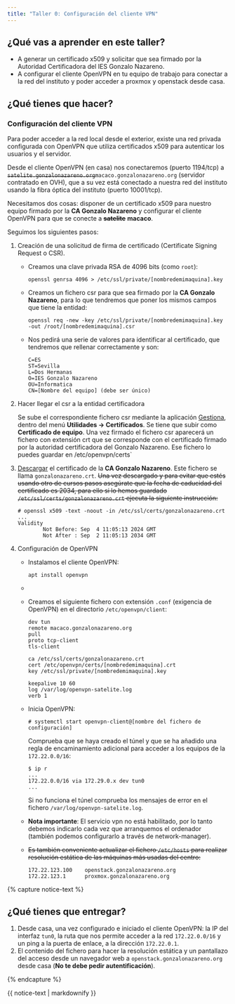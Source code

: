```yaml
---
title: "Taller 0: Configuración del cliente VPN"
---
```


## ¿Qué vas a aprender en este taller?

* A generar un certificado x509 y solicitar que sea firmado por la Autoridad Certificadora del IES Gonzalo Nazareno.
* A configurar el cliente OpenVPN en tu equipo de trabajo para conectar a la red del instituto y poder acceder a proxmox y openstack desde casa.


## ¿Qué tienes que hacer?


### Configuración del cliente VPN

Para poder acceder a la red local desde el exterior, existe una red privada configurada con OpenVPN que utiliza certificados x509 para autenticar los usuarios y el servidor. 

Desde el cliente OpenVPN (en casa) nos conectaremos (puerto 1194/tcp) a ~~`satelite.gonzalonazareno.org`~~`macaco.gonzalonazareno.org` (servidor contratado en OVH), que a su vez está conectado a nuestra red del instituto usando la fibra óptica del instituto (puerto 10001/tcp).

Necesitamos dos cosas: disponer de un certificado x509 para nuestro equipo firmado por la **CA Gonzalo Nazareno** y configurar el cliente OpenVPN para que se conecte a ~~**satelite**~~ **macaco**.


Seguimos los siguientes pasos:

1. Creación de una solicitud de firma de certificado (Certificate Signing Request o CSR).
	* Creamos una clave privada RSA de 4096 bits (como `root`):
		```	
		openssl genrsa 4096 > /etc/ssl/private/[nombredemimaquina].key
		```
	
	* Creamos un fichero csr para que sea firmado por la **CA Gonzalo Nazareno**, para lo que tendremos que poner los mismos campos que tiene la entidad:

		```
		openssl req -new -key /etc/ssl/private/[nombredemimaquina].key -out /root/[nombredemimaquina].csr
		```
		
	* Nos pedirá una serie de valores para identificar al certificado, que tendremos que rellenar correctamente y son:
	
		```
		C=ES
		ST=Sevilla
		L=Dos Hermanas
		O=IES Gonzalo Nazareno
		OU=Informatica
		CN=[Nombre del equipo] (debe ser único)
		```

2. Hacer llegar el csr a la entidad certificadora

	Se sube el correspondiente fichero csr mediante la aplicación [Gestiona](https://dit.gonzalonazareno.org/gestiona), dentro del menú **Utilidades -> Certificados**. Se tiene que subir como **Certificado de equipo**. Una vez firmado el fichero csr aparecerá un fichero con extensión crt que se corresponde con el certificado firmado por la autoridad certificadora del Gonzalo Nazareno. Ese fichero lo puedes guardar en /etc/openvpn/certs`

3. [Descargar](https://dit.gonzalonazareno.org/gestiona/info/documentacion/ca) el certificado de la **CA Gonzalo Nazareno**. Este fichero se llama `gonzalonazareno.crt`. ~~Una vez descargado y para evitar que estés usando otro de cursos pasos asegúrate que la fecha de caducidad del certificado es 2034, para ello si lo hemos guardado `/etc/ssl/certs/gonzalonazareno.crt` ejecuta la siguiente instrucción:~~

	```
	# openssl x509 -text -noout -in /etc/ssl/certs/gonzalonazareno.crt
	...
	Validity
            Not Before: Sep  4 11:05:13 2024 GMT
            Not After : Sep  2 11:05:13 2034 GMT
	```

3. Configuración de OpenVPN

	* Instalamos el cliente OpenVPN:

		```
		apt install openvpn
		```
	
	* 

	* Creamos el siguiente fichero con extensión `.conf` (exigencia de OpenVPN) en el directorio `/etc/openvpn/client`:
		```
		dev tun
		remote macaco.gonzalonazareno.org
		pull
		proto tcp-client
		tls-client

		ca /etc/ssl/certs/gonzalonazareno.crt 
		cert /etc/openvpn/certs/[nombredemimaquina].crt 
		key /etc/ssl/private/[nombredemimaquina].key 
		
		keepalive 10 60
		log /var/log/openvpn-satelite.log
		verb 1
		```
	* Inicia OpenVPN:
	
		```
		# systemctl start openvpn-client@[nombre del fichero de configuración]
		```

	 	Comprueba que se haya creado el túnel y que se ha añadido una regla de encaminamiento adicional para acceder a los equipos de la `172.22.0.0/16`:
		
		```
		$ ip r
		...
		172.22.0.0/16 via 172.29.0.x dev tun0 
		...
		```

		Si no funciona el túnel comprueba los mensajes de error en el fichero `/var/log/openvpn-satelite.log`.
	
	* **Nota importante**: El servicio vpn no está habilitado, por lo tanto debemos indicarlo cada vez que arranquemos el ordenador (también podemos configurarlo a través de network-manager).
	
	* ~~Es también conveniente actualizar el fichero `/etc/hosts` para realizar resolución estática de las máquinas más usadas del centro:~~

		```
		172.22.123.100    openstack.gonzalonazareno.org
		172.22.123.1      proxmox.gonzalonazareno.org
		```
	
{% capture notice-text %}

## ¿Qué tienes que entregar?

1. Desde casa, una vez configurado e iniciado el cliente OpenVPN: la IP del interfaz `tun0`, la ruta que nos permite acceder a la red `172.22.0.0/16` y un ping a la puerta de enlace, a la dirección `172.22.0.1`.
2. El contenido del fichero para hacer la resolución estática y un pantallazo del acceso desde un navegador web a `openstack.gonzalonazareno.org` desde casa (**No te debe pedir autentificación**).

{% endcapture %}<div class="notice--info">{{ notice-text | markdownify }}</div>
